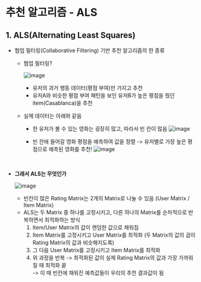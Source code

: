 # 추천 알고리즘 - ALS

## 1. ALS(Alternating Least Squares)

* 협업 필터링(Collaborative Filtering) 기반 추천 알고리즘의 한 종류   

  * 협업 필터링?   

    ![image](https://github.com/SKR-DataScience/Realtime_Data_Processing/assets/55543156/12e374ff-3360-43ac-bbd3-ed33cef79b3c)
    - 유저의 과거 행동 데이터(평점 부여)만 가지고 추천
    - 유저A와 비슷한 평점 부여 패턴을 보인 유저B가 높은 평점을 줬던 item(Casablanca)을 추천

  * 실제 데이터는 아래와 같음

    * 한 유저가 볼 수 있는 영화는 굉장히 많고, 따라서 빈 칸이 많음
    ![image](https://github.com/SKR-DataScience/Realtime_Data_Processing/assets/55543156/b2fbc4b8-ba8c-4277-8c7e-77147fe2899f) 

    * 빈 칸에 들어갈 영화 평점을 예측하여 값을 정렬 -> 유저별로 가장 높은 평점으로 예측된 영화를 추천!
    ![image](https://github.com/SKR-DataScience/Realtime_Data_Processing/assets/55543156/a51ea5a4-00ef-4127-bde7-d20994271063)


<br/>

* **그래서 ALS는 무엇인가**   

  ![image](https://github.com/SKR-DataScience/Realtime_Data_Processing/assets/55543156/46860048-f563-490b-8084-79f056dcf3c2)  

  - 빈칸이 많은 Rating Matrix는 2개의 Matrix로 나눌 수 있음 (User Matrix / Item Matrix)
  - ALS는 두 Matrix 중 하나를 고정시키고, 다른 하나의 Matrix를 순차적으로 반복하면서 최적화하는 방식
    1) Item/User Matrix의 값이 랜덤한 값으로 채워짐
    2) Item Matrix를 고정시키고 User Matrix를 최적화 (두 Matrix의 값의 곱이 Rating Matrix의 값과 비슷해지도록)
    3) 그 다음 User Matrix를 고정시키고 Item Matrix를 최적화
    4) 위 과정을 반복 -> 최적화된 값이 실제 Rating Matrix의 값과 가장 가까워질 때 최적화 끝   
      -> 이 때 빈칸에 채워진 예측값들이 우리의 추천 결과값이 됨
     
